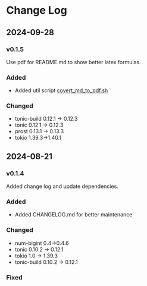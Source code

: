 # Change Log

## 2024-09-28 

### v0.1.5

Use pdf for README.md to show better latex formulas.

### Added

- Added util script [covert_md_to_pdf.sh](covert_md_to_pdf.sh)

### Changed

- tonic-build 0.12.1 -> 0.12.3
- tonic 0.12.1 -> 0.12.3
- prost 0.13.1 -> 0.13.3
- tokio 1.39.3->1.40.1

## 2024-08-21

### v0.1.4

Added change log and update dependencies.

### Added

- Added CHANGELOG.md for better maintenance

### Changed

- num-bigint 0.4->0.4.6
- tonic 0.10.2 -> 0.12.1
- tokio 1.0 -> 1.39.3
- tonic-build 0.10.2 -> 0.12.1

### Fixed
